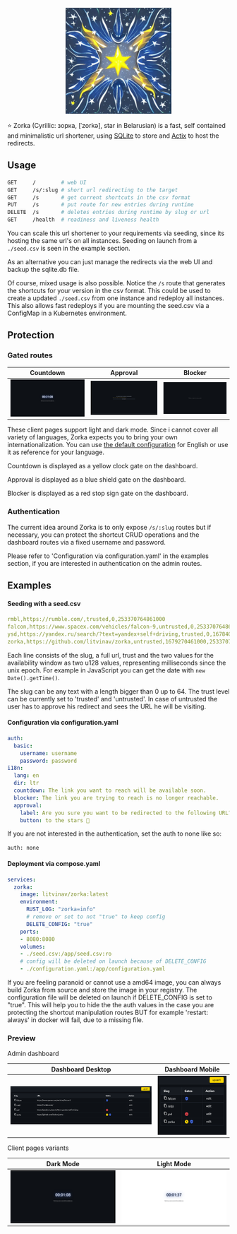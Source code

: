 <p align="center">
<img src="./docs/img/logo.jpeg" alt="logo" width="240"/>
</p>

⭐ Zorka (Cyrillic: зорка, [ˈzorkə], star in Belarusian) is a fast, self contained and minimalistic url shortener, using [SQLite](https://www.sqlite.org/) to store and [Actix](https://actix.rs/) to host the redirects.

## Usage

```sh
GET     /        # web UI
GET     /s/:slug # short url redirecting to the target
GET     /s       # get current shortcuts in the csv format
PUT     /s       # put route for new entries during runtime
DELETE  /s       # deletes entries during runtime by slug or url
GET     /health  # readiness and liveness health
```

You can scale this url shortener to your requirements via seeding, since its hosting the same url's on all instances.
Seeding on launch from a `./seed.csv` is seen in the example section.

As an alternative you can just manage the redirects via the web UI and backup the sqlite.db file.

Of course, mixed usage is also possible. Notice the `/s` route that generates the shortcuts for your version in the csv format. This could be used to create a updated `./seed.csv` from one instance and redeploy all instances. This also allows fast redeploys if you are mounting the seed.csv via a ConfigMap in a Kubernetes environment.

## Protection

### Gated routes

| Countdown                             | Approval                              | Blocker                               |
| ------------------------------------- | ------------------------------------- | ------------------------------------- |
| ![countdown](/docs/img/countdown.png) | ![approval](/docs/img/approval.png)   | ![blocker](/docs/img/blocker.png)     |

These client pages support light and dark mode. Since i cannot cover all variety of languages, Zorka expects you to bring your own internationalization. You can use [the default configuration](./configuration.yaml) for English or use it as reference for your language.

Countdown is displayed as a yellow clock gate on the dashboard.

Approval is displayed as a blue shield gate on the dashboard.

Blocker is displayed as a red stop sign gate on the dashboard.

### Authentication

The current idea around Zorka is to only expose `/s/:slug` routes but if necessary,
you can protect the shortcut CRUD operations and the dashboard routes via a fixed username and password.

Please refer to 'Configuration via configuration.yaml' in the examples section, if you are interested in authentication on the admin routes.

## Examples

#### Seeding with a seed.csv
```yaml
rmbl,https://rumble.com/,trusted,0,253370764861000
falcon,https://www.spacex.com/vehicles/falcon-9,untrusted,0,253370764861000
ysd,https://yandex.ru/search/?text=yandex+self+driving,trusted,0,1678406461000
zorka,https://github.com/litvinav/zorka,untrusted,1679270461000,253370764861000
```
Each line consists of the slug, a full url, trust and the two values for the availability window as two u128 values, representing milliseconds since the unix epoch. For example in JavaScript you can get the date with `new Date().getTime()`.

The slug can be any text with a length bigger than 0 up to 64.
The trust level can be currently set to 'trusted' and 'untrusted'. In case of untrusted the user has to approve his redirect and sees the URL he will be visiting.

#### Configuration via configuration.yaml
```yaml
auth:
  basic:
    username: username
    password: password
i18n:
  lang: en
  dir: ltr
  countdown: The link you want to reach will be available soon.
  blocker: The link you are trying to reach is no longer reachable.
  approval:
    label: Are you sure you want to be redirected to the following URL?
    button: to the stars 🚀
```
If you are not interested in the authentication, set the auth to none like so:

`auth: none`

#### Deployment via compose.yaml
```yaml
services:
  zorka:
    image: litvinav/zorka:latest
    environment:
      RUST_LOG: "zorka=info"
      # remove or set to not "true" to keep config
      DELETE_CONFIG: "true"
    ports:
    - 8080:8080
    volumes:
    - ./seed.csv:/app/seed.csv:ro
    # config will be deleted on launch because of DELETE_CONFIG
    - ./configuration.yaml:/app/configuration.yaml
```
If you are feeling paranoid or cannot use a amd64 image, you can always build Zorka from source and store the image in your registry.
The configuration file will be deleted on launch if DELETE_CONFIG is set to "true". This will help you to hide the the auth values in the case you are protecting the shortcut manipulation routes BUT for example 'restart: always' in docker will fail, due to a missing file.

### Preview

Admin dashboard

| Dashboard Desktop                 | Dashboard Mobile                |
| --------------------------------- | ------------------------------- |
| ![desktop](/docs/img/desktop.png) | ![mobile](/docs/img/mobile.png) |

Client pages variants

| Dark Mode                                       | Light Mode                                             |
| ----------------------------------------------- | ------------------------------------------------------ |
| ![dark mode countdown](/docs/img/countdown.png) | ![light mode countdown](/docs/img/countdown_light.png) |
